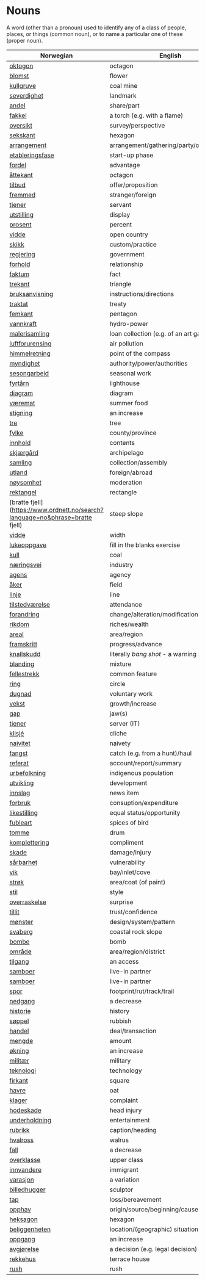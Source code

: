 # Nouns

A word (other than a pronoun) used to identify any of a class of people, places, or things (common noun), or to name a particular one of these (proper noun).

| Norwegian | English | Gender |
| --- | --- | --- |
| [oktogon](https://www.ordnett.no/search?language=no&phrase=oktogon) | octagon | m |
| [blomst](https://www.ordnett.no/search?language=no&phrase=blomst) | flower | m |
| [kullgruve](https://www.ordnett.no/search?language=no&phrase=kullgruve) | coal mine | m |
| [severdighet](https://www.ordnett.no/search?language=no&phrase=severdighet) | landmark | m |
| [andel](https://www.ordnett.no/search?language=no&phrase=andel) | share/part | m |
| [fakkel](https://www.ordnett.no/search?language=no&phrase=fakkel) | a torch (e.g. with a flame) | m |
| [oversikt](https://www.ordnett.no/search?language=no&phrase=oversikt) | survey/perspective | m |
| [sekskant](https://www.ordnett.no/search?language=no&phrase=sekskant) | hexagon | m |
| [arrangement](https://www.ordnett.no/search?language=no&phrase=arrangement) | arrangement/gathering/party/organisation | i |
| [etableringsfase](https://www.ordnett.no/search?language=no&phrase=etableringsfase) | start-up phase | m |
| [fordel](https://www.ordnett.no/search?language=no&phrase=fordel) | advantage | m |
| [åttekant](https://www.ordnett.no/search?language=no&phrase=åttekant) | octagon | m |
| [tilbud](https://www.ordnett.no/search?language=no&phrase=tilbud) | offer/proposition | i |
| [fremmed](https://www.ordnett.no/search?language=no&phrase=fremmed) | stranger/foreign | m |
| [tjener](https://www.ordnett.no/search?language=no&phrase=tjener) | servant | m |
| [utstilling](https://www.ordnett.no/search?language=no&phrase=utstilling) | display | m |
| [prosent](https://www.ordnett.no/search?language=no&phrase=prosent) | percent | m |
| [vidde](https://www.ordnett.no/search?language=no&phrase=vidde) | open country | m |
| [skikk](https://www.ordnett.no/search?language=no&phrase=skikk) | custom/practice | m |
| [regjering](https://www.ordnett.no/search?language=no&phrase=regjering) | government | m |
| [forhold](https://www.ordnett.no/search?language=no&phrase=forhold) | relationship | i |
| [faktum](https://www.ordnett.no/search?language=no&phrase=faktum) | fact | i |
| [trekant](https://www.ordnett.no/search?language=no&phrase=trekant) | triangle | m |
| [bruksanvisning](https://www.ordnett.no/search?language=no&phrase=bruksanvisning) | instructions/directions | m |
| [traktat](https://www.ordnett.no/search?language=no&phrase=traktat) | treaty | m |
| [femkant](https://www.ordnett.no/search?language=no&phrase=femkant) | pentagon | m |
| [vannkraft](https://www.ordnett.no/search?language=no&phrase=vannkraft) | hydro-power | m |
| [malerisamling](https://www.ordnett.no/search?language=no&phrase=malerisamling) | loan collection (e.g. of an art gallery) | m |
| [luftforurensing](https://www.ordnett.no/search?language=no&phrase=luftforurensing) | air pollution | m |
| [himmelretning](https://www.ordnett.no/search?language=no&phrase=himmelretning) | point of the compass | m |
| [myndighet](https://www.ordnett.no/search?language=no&phrase=myndighet) | authority/power/authorities | m |
| [sesongarbeid](https://www.ordnett.no/search?language=no&phrase=sesongarbeid) | seasonal work | i |
| [fyrtårn](https://www.ordnett.no/search?language=no&phrase=fyrtårn) | lighthouse | i |
| [diagram](https://www.ordnett.no/search?language=no&phrase=diagram) | diagram | i |
| [væremat](https://www.ordnett.no/search?language=no&phrase=væremat) | summer food | m |
| [stigning](https://www.ordnett.no/search?language=no&phrase=stigning) | an increase | m |
| [tre](https://www.ordnett.no/search?language=no&phrase=tre) | tree | i |
| [fylke](https://www.ordnett.no/search?language=no&phrase=fylke) | county/province | i |
| [innhold](https://www.ordnett.no/search?language=no&phrase=innhold) | contents | i |
| [skjærgård](https://www.ordnett.no/search?language=no&phrase=skjærgård) | archipelago | m |
| [samling](https://www.ordnett.no/search?language=no&phrase=samling) | collection/assembly | m |
| [utland](https://www.ordnett.no/search?language=no&phrase=utland) | foreign/abroad | m |
| [nøysomhet](https://www.ordnett.no/search?language=no&phrase=nøysomhet) | moderation | m |
| [rektangel](https://www.ordnett.no/search?language=no&phrase=rektangel) | rectangle | i |
| [bratte fjell](https://www.ordnett.no/search?language=no&phrase=bratte fjell) | steep slope | m |
| [vidde](https://www.ordnett.no/search?language=no&phrase=vidde) | width | m/f |
| [lukeoppgave](https://www.ordnett.no/search?language=no&phrase=lukeoppgave) | fill in the blanks exercise | m |
| [kull](https://www.ordnett.no/search?language=no&phrase=kull) | coal | i |
| [næringsvei](https://www.ordnett.no/search?language=no&phrase=næringsvei) | industry | m |
| [agens](https://www.ordnett.no/search?language=no&phrase=agens) | agency | m |
| [åker](https://www.ordnett.no/search?language=no&phrase=åker) | field | m |
| [linje](https://www.ordnett.no/search?language=no&phrase=linje) | line | m |
| [tilstedværelse](https://www.ordnett.no/search?language=no&phrase=tilstedværelse) | attendance | i |
| [forandring](https://www.ordnett.no/search?language=no&phrase=forandring) | change/alteration/modification | m |
| [rikdom](https://www.ordnett.no/search?language=no&phrase=rikdom) | riches/wealth | m |
| [areal](https://www.ordnett.no/search?language=no&phrase=areal) | area/region | i |
| [framskritt](https://www.ordnett.no/search?language=no&phrase=framskritt) | progress/advance | i |
| [knallskudd](https://www.ordnett.no/search?language=no&phrase=knallskudd) | literally _bang shot_ - a warning shot gun | i |
| [blanding](https://www.ordnett.no/search?language=no&phrase=blanding) | mixture | m |
| [fellestrekk](https://www.ordnett.no/search?language=no&phrase=fellestrekk) | common feature | i |
| [ring](https://www.ordnett.no/search?language=no&phrase=ring) | circle | m |
| [dugnad](https://www.ordnett.no/search?language=no&phrase=dugnad) | voluntary work | m |
| [vekst](https://www.ordnett.no/search?language=no&phrase=vekst) | growth/increase | m |
| [gap](https://www.ordnett.no/search?language=no&phrase=gap) | jaw(s) | m |
| [tjener](https://www.ordnett.no/search?language=no&phrase=tjener) | server (IT) | m |
| [klisjé](https://www.ordnett.no/search?language=no&phrase=klisjé) | cliche | m |
| [naivitet](https://www.ordnett.no/search?language=no&phrase=naivitet) | naivety | m |
| [fangst](https://www.ordnett.no/search?language=no&phrase=fangst) | catch (e.g. from a hunt)/haul | m |
| [referat](https://www.ordnett.no/search?language=no&phrase=referat) | account/report/summary | i |
| [urbefolkning](https://www.ordnett.no/search?language=no&phrase=urbefolkning) | indigenous population | m |
| [utvikling](https://www.ordnett.no/search?language=no&phrase=utvikling) | development | m |
| [innslag](https://www.ordnett.no/search?language=no&phrase=innslag) | news item | i |
| [forbruk](https://www.ordnett.no/search?language=no&phrase=forbruk) | consuption/expenditure | i |
| [likestilling](https://www.ordnett.no/search?language=no&phrase=likestilling) | equal status/opportunity | m |
| [fubleart](https://www.ordnett.no/search?language=no&phrase=fubleart) | spices of bird | m/f |
| [tomme](https://www.ordnett.no/search?language=no&phrase=tomme) | drum | m |
| [komplettering](https://www.ordnett.no/search?language=no&phrase=komplettering) | compliment | m |
| [skade](https://www.ordnett.no/search?language=no&phrase=skade) | damage/injury | m |
| [sårbarhet](https://www.ordnett.no/search?language=no&phrase=sårbarhet) | vulnerability | m |
| [vik](https://www.ordnett.no/search?language=no&phrase=vik) | bay/inlet/cove | m |
| [strøk](https://www.ordnett.no/search?language=no&phrase=strøk) | area/coat (of paint) | i |
| [stil](https://www.ordnett.no/search?language=no&phrase=stil) | style | m |
| [overraskelse](https://www.ordnett.no/search?language=no&phrase=overraskelse) | surprise | m |
| [tillit](https://www.ordnett.no/search?language=no&phrase=tillit) | trust/confidence | m |
| [mønster](https://www.ordnett.no/search?language=no&phrase=mønster) | design/system/pattern | i |
| [svaberg](https://www.ordnett.no/search?language=no&phrase=svaberg) | coastal rock slope | i |
| [bombe](https://www.ordnett.no/search?language=no&phrase=bombe) | bomb | m |
| [område](https://www.ordnett.no/search?language=no&phrase=område) | area/region/district | i |
| [tilgang](https://www.ordnett.no/search?language=no&phrase=tilgang) | an access | i |
| [samboer](https://www.ordnett.no/search?language=no&phrase=samboer) | live-in partner | m |
| [samboer](https://www.ordnett.no/search?language=no&phrase=samboer) | live-in partner | m |
| [spor](https://www.ordnett.no/search?language=no&phrase=spor) | footprint/rut/track/trail | i |
| [nedgang](https://www.ordnett.no/search?language=no&phrase=nedgang) | a decrease | m |
| [historie](https://www.ordnett.no/search?language=no&phrase=historie) | history | m/f |
| [søppel](https://www.ordnett.no/search?language=no&phrase=søppel) | rubbish | i |
| [handel](https://www.ordnett.no/search?language=no&phrase=handel) | deal/transaction | m |
| [mengde](https://www.ordnett.no/search?language=no&phrase=mengde) | amount | m |
| [økning](https://www.ordnett.no/search?language=no&phrase=økning) | an increase | m |
| [militær](https://www.ordnett.no/search?language=no&phrase=militær) | military | m |
| [teknologi](https://www.ordnett.no/search?language=no&phrase=teknologi) | technology | m |
| [firkant](https://www.ordnett.no/search?language=no&phrase=firkant) | square | m |
| [havre](https://www.ordnett.no/search?language=no&phrase=havre) | oat | m |
| [klager](https://www.ordnett.no/search?language=no&phrase=klager) | complaint | m |
| [hodeskade](https://www.ordnett.no/search?language=no&phrase=hodeskade) | head injury | m |
| [underholdning](https://www.ordnett.no/search?language=no&phrase=underholdning) | entertainment | m |
| [rubrikk](https://www.ordnett.no/search?language=no&phrase=rubrikk) | caption/heading | m |
| [hvalross](https://www.ordnett.no/search?language=no&phrase=hvalross) | walrus | m |
| [fall](https://www.ordnett.no/search?language=no&phrase=fall) | a decrease | i |
| [overklasse](https://www.ordnett.no/search?language=no&phrase=overklasse) | upper class | m |
| [innvandere](https://www.ordnett.no/search?language=no&phrase=innvandere) | immigrant | m |
| [varasjon](https://www.ordnett.no/search?language=no&phrase=varasjon) | a variation | m |
| [billedhugger](https://www.ordnett.no/search?language=no&phrase=billedhugger) | sculptor | m |
| [tap](https://www.ordnett.no/search?language=no&phrase=tap) | loss/bereavement | i |
| [opphav](https://www.ordnett.no/search?language=no&phrase=opphav) | origin/source/beginning/cause | i |
| [heksagon](https://www.ordnett.no/search?language=no&phrase=heksagon) | hexagon | m |
| [beliggenheten](https://www.ordnett.no/search?language=no&phrase=beliggenheten) | location/(geographic) situation | m/f |
| [oppgang](https://www.ordnett.no/search?language=no&phrase=oppgang) | an increase | m |
| [avgjørelse](https://www.ordnett.no/search?language=no&phrase=avgjørelse) | a decision (e.g. legal decision) | m |
| [rekkehus](https://www.ordnett.no/search?language=no&phrase=rekkehus) | terrace house | i |
| [rush](https://www.ordnett.no/search?language=no&phrase=rush) | rush | i |

